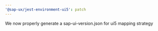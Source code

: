 ```yaml
---
'@sap-ux/jest-environment-ui5': patch
---
```


We now properly generate a sap-ui-version.json for ui5 mapping strategy
